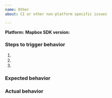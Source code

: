 ```yaml
---
name: Other
about: CI or other non-platform specific issues

---
```

<!--
Hello and thanks for contributing to the Mapbox Maps SDK! To help us diagnose your problem quickly, please:

 - Include a minimal demonstration of the bug, including code, logs, and screenshots.
 - Ensure you can reproduce the bug using the latest release.
 - Only post to report a bug or request a feature; direct all other questions to: https://stackoverflow.com/questions/tagged/mapbox
 
 For cross-platform issues or issues not related to the work in this repo, please open an issue in the Mapbox GL Native Repo: https://www.github/com/mapbox-gl-native
-->

**Platform:**
**Mapbox SDK version:**

### Steps to trigger behavior

 1.
 2.
 3.

### Expected behavior

### Actual behavior

